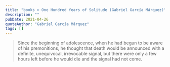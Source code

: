 ```yaml
---
title: "books > One Hundred Years of Solitude (Gabriel García Márquez)"
description: ""
pubDate: 2021-04-26
quoteAuthor: "Gabriel García Márquez"
tags: []
---
```


> Since the beginning of adolescence, when he had begun to be aware of his premonitions, he thought that death would be announced with a definite, unequivocal, irrevocable signal, but there were only a few hours left before he would die and the signal had not come.